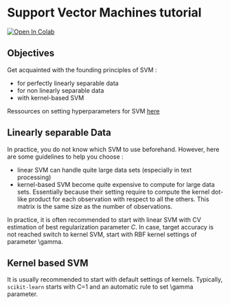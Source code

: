 # Support Vector Machines tutorial

[![Open In Colab](https://colab.research.google.com/assets/colab-badge.svg)](https://colab.research.google.com/github/dbetteb/early-ML/blob/master/04_SUPPORT_VECTOR_MACHINES/SVM.ipynb#scrollTo=7Fzc-S7FIfWk)

## Objectives

Get acquainted with the founding principles of SVM :
* for perfectly linearly separable data
* for non linearly separable data
* with kernel-based SVM

Ressources on setting hyperparameters for SVM [here](https://www.csie.ntu.edu.tw/~cjlin/libsvm)

## Linearly separable Data

In practice, you do not know which SVM to use beforehand. However, here are some guidelines to help you choose :
* linear SVM can handle quite large data sets (especially in text processing)
* kernel-based SVM become quite expensive to compute for large data sets. Essentially because their setting require to compute the kernel dot-like product for each observation with respect to all the others. This matrix is the same size as the number of observations.

In practice, it is often recommended to start with linear SVM with CV estimation of best regularization parameter $C$. In case, target accuracy is not reached switch to kernel SVM, start with RBF kernel settings of parameter \gamma.

## Kernel based SVM

It is usually recommended to start with default settings of kernels. Typically, `scikit-learn` starts with C=1 and an automatic rule to set \gamma parameter.
